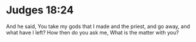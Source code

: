 # Judges 18:24

And he said, You take my gods that I made and the priest, and go away, and what have I left? How then do you ask me, What is the matter with you?
